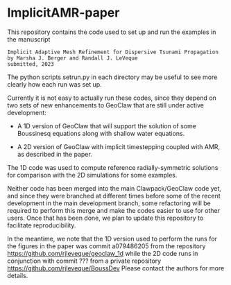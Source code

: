 
# ImplicitAMR-paper

This repository contains the code used to set up and run the examples in the
manuscript

    Implicit Adaptive Mesh Refinement for Dispersive Tsunami Propagation
    by Marsha J. Berger and Randall J. LeVeque
    submitted, 2023

The python scripts setrun.py in each directory may be useful to see more
clearly how each run was set up.

Currently it is not easy to actually run these codes, since they depend on
two sets of new enhancements to GeoClaw that are still under active
development:

 - A 1D version of GeoClaw that will support the solution of some Boussinesq
   equations along with shallow water equations.

 - A 2D version of GeoClaw with implicit timestepping coupled with AMR, as
   described in the paper.

The 1D code was used to compute reference radially-symmetric solutions for
comparison with the 2D simulations for some examples.

Neither code has been merged into the main Clawpack/GeoClaw code yet, and
since they were branched at different times before some of the recent
development in the main development branch, some refactoring will be
required to perform this merge and make the codes easier to use for other
users.  Once that has been done, we plan to update this repository to
facilitate reproducibility.

In the meantime, we note that the 1D version used to perform the runs for
the figures in the paper was commit a079486205 from the repository
    https://github.com/rjleveque/geoclaw_1d
while the 2D code runs in conjunction with commit ??? from a private
repository 
    https://github.com/rjleveque/BoussDev
Please contact the authors for more details.


